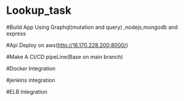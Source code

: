 # Lookup_task
#Build App Using Graphql(mutation and query) ,nodejs,mongodb and express

#Api Deploy on aws(http://16.170.228.200:8000/)

#Make A CI/CD pipeLine(Base on main branch)

#Docker Integration

#jenkins integration

#ELB Integration
